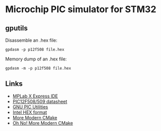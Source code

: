 # Microchip PIC simulator for STM32


## gputils

Disassemble an .hex file:

    gpdasm -p p12f508 file.hex

Memory dump of an .hex file:

    gpdasm -m -p p12f508 file.hex


## Links

- [MPLab X Express IDE](https://mplabxpress.microchip.com/mplabcloud/ide)
- [PIC12F508/509 datasheet](https://ww1.microchip.com/downloads/en/DeviceDoc/41236E.pdf)
- [GNU PIC Utilities](https://gputils.sourceforge.io/)
- [Intel HEX format](https://en.wikipedia.org/wiki/Intel_HEX)
- [More Modern CMake](https://youtu.be/y7ndUhdQuU8)
- [Oh No! More Modern CMake](https://youtu.be/y9kSr5enrSk)

